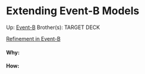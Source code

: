 # Extending Event-B Models

Up: [Event-B](event-b)
Brother(s):
TARGET DECK

[Refinement in Event-B](refinement_in_event-b)



































#### Why:
#### How:










